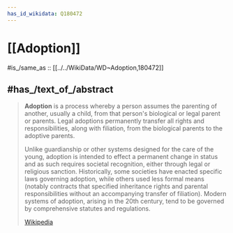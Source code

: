 ```yaml
---
has_id_wikidata: Q180472
---
```


# [[Adoption]] 

#is_/same_as :: [[../../WikiData/WD~Adoption,180472]] 

## #has_/text_of_/abstract 

> **Adoption** is a process whereby a person assumes the parenting of another, usually a child, from that person's biological or legal parent or parents. Legal adoptions permanently transfer all rights and responsibilities, along with filiation, from the biological parents to the adoptive parents.
>
> Unlike guardianship or other systems designed for the care of the young, adoption is intended to effect a permanent change in status and as such requires societal recognition, either through legal or religious sanction. Historically, some societies have enacted specific laws governing adoption, while others used less formal means (notably contracts that specified inheritance rights and parental responsibilities without an accompanying transfer of filiation). Modern systems of adoption, arising in the 20th century, tend to be governed by comprehensive statutes and regulations.
>
> [Wikipedia](https://en.wikipedia.org/wiki/Adoption) 

